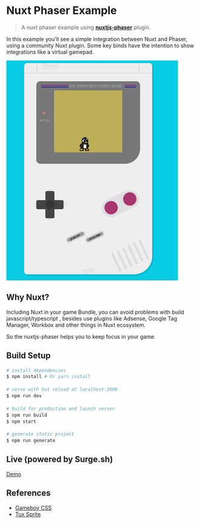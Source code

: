 # Nuxt Phaser Example

> A nuxt phaser example using **[nuxtjs-phaser](https://www.npmjs.com/package/nuxtjs-phaser)** plugin.

In this example you'll see a simple integration between Nuxt and Phaser, using a community Nuxt plugin.
Some key binds have the intention to show integrations like a virtual gamepad.

![Nuxt Phaser Example](screenshot.png)

## Why Nuxt?

Including Nuxt in your game Bundle, you can avoid problems with build javascript/typescript , besides use plugins like Adsense, Google Tag Manager, Workbox and other things in Nuxt ecosystem.

So the nuxtjs-phaser helps you to keep focus in your game.

## Build Setup

``` bash
# install dependencies
$ npm install # Or yarn install

# serve with hot reload at localhost:3000
$ npm run dev

# build for production and launch server
$ npm run build
$ npm start

# generate static project
$ npm run generate
```

## Live (powered by Surge.sh)

[Demo](https://nuxtjs-phaser.surge.sh/)

## References

- [Gameboy CSS](https://github.com/baumannzone/gameboy-css)
- [Tux Sprite](https://opengameart.org/content/tux-classic-hero-style)
